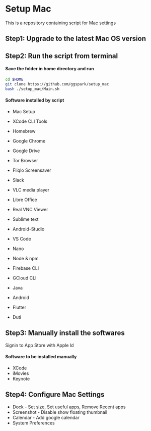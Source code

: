 # Setup Mac

This is a repository containing script for Mac settings


## Step1: Upgrade to the latest Mac OS version

## Step2: Run the script from terminal

#### Save the folder in home directory and run

```sh
cd $HOME
git clone https://github.com/ggspark/setup_mac
bash ./setup_mac/Main.sh
```

#### Software installed by script
* Mac Setup
* XCode CLI Tools
* Homebrew
* Google Chrome
* Google Drive
* Tor Browser
* Fliqlo Screensaver
* Slack
* VLC media player
* Libre Office
* Real VNC Viewer
* Sublime text
* Android-Studio
* VS Code

* Nano
* Node & npm
* Firebase CLI
* GCloud CLI
* Java
* Android
* Flutter
* Duti


## Step3: Manually install the softwares

Signin to App Store with Apple Id

#### Software to be installed manually
* XCode
* iMovies
* Keynote

## Step4: Configure Mac Settings
* Dock - Set size, Set useful apps, Remove Recent apps
* Screenshot - Disable show floating thumbnail
* Calendar - Add google calendar
* System Preferences

